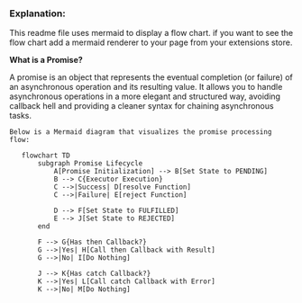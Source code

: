 ### **Explanation:**

This readme file uses mermaid to display a flow chart.   if you want to see the flow chart add a mermaid renderer to your page from your extensions store.

 **What is a Promise?**

A promise is an object that represents the eventual completion (or failure) of an asynchronous operation and its resulting value. It allows you to handle asynchronous operations in a more elegant and structured way, avoiding callback hell and providing a cleaner syntax for chaining asynchronous tasks.

    Below is a Mermaid diagram that visualizes the promise processing flow:
 ```mermaid
    flowchart TD
        subgraph Promise Lifecycle
            A[Promise Initialization] --> B[Set State to PENDING]
            B --> C{Executor Execution}
            C -->|Success| D[resolve Function]
            C -->|Failure| E[reject Function]

            D --> F[Set State to FULFILLED]
            E --> J[Set State to REJECTED]
        end

        F --> G{Has then Callback?}
        G -->|Yes| H[Call then Callback with Result]
        G -->|No| I[Do Nothing]

        J --> K{Has catch Callback?}
        K -->|Yes| L[Call catch Callback with Error]
        K -->|No| M[Do Nothing]    
```